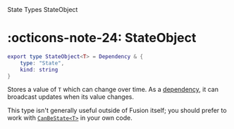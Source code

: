 <nav class="fusiondoc-api-breadcrumbs">
	<span>State</span>
	<span>Types</span>
	<span>StateObject</span>
</nav>

<h1 class="fusiondoc-api-header" markdown>
	<span class="fusiondoc-api-icon" markdown>:octicons-note-24:</span>
	<span class="fusiondoc-api-name">StateObject</span>
</h1>

```Lua
export type StateObject<T> = Dependency & {
	type: "State",
	kind: string
}
```

Stores a value of `T` which can change over time. As a
[dependency](../dependency), it can broadcast updates when its value changes.

This type isn't generally useful outside of Fusion itself; you should prefer to
work with [`CanBeState<T>`](../canbestate) in your own code.
